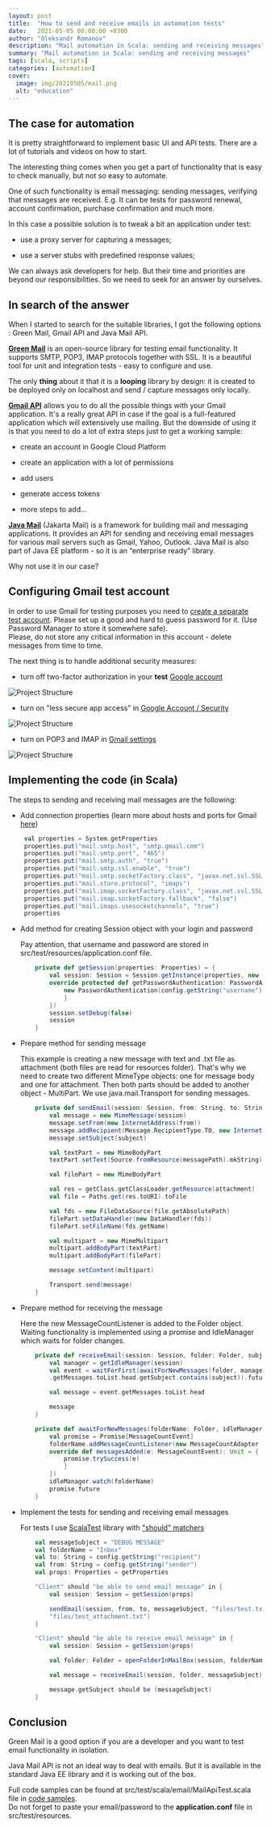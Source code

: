 ```yaml
---
layout: post
title:  "How to send and receive emails in automation tests"
date:   2021-05-05 00:00:00 +0300
author: "Oleksandr Romanov"
description: "Mail automation in Scala: sending and receiving messages"
summary: "Mail automation in Scala: sending and receiving messages"
tags: [scala, scripts]
categories: [automation]
cover:
  image: img/20210505/mail.png
  alt: "education"
---
```


## The case for automation

It is pretty straightforward to implement basic UI and API tests. There are a lot of tutorials and videos on how to start.  

The interesting thing comes when you get a part of functionality that is easy to check manually, but not so easy to automate.  

One of such functionality is email messaging: sending messages, verifying that messages are received. E.g. It can be tests for password renewal, account confirmation, purchase confirmation and much more.

In this case a possible solution is to tweak a bit an application under test:

- use a proxy server for capturing a messages;
  
- use a server stubs with predefined response values;

We can always ask developers for help. But their time and priorities are beyond our responsibilities. So we need to seek for an answer by ourselves.

## In search of the answer

When I started to search for the suitable libraries, I got the following options : Green Mail, Gmail API and Java Mail API.

**[Green Mail][Green Mail]** is an open-source library for testing email functionality. It supports SMTP, POP3, IMAP protocols together with SSL. It is a beautiful tool for unit and integration tests - easy to configure and use.  

The only **thing** about it that it is a **looping** library by design: it is created to be deployed only on localhost and send / capture messages only locally.  

**[Gmail API][Gmail API]** allows you to do all the possible things with your Gmail application. It's a really great API in case if the goal is a full-featured application which will extensively use mailing.
But the downside of using it is that you need to do a lot of extra steps just to get a working sample:  

- create an account in Google Cloud Platform

- create an application with a lot of permissions

- add users

- generate access tokens

- more steps to add...

**[Java Mail][Java Mail]** (Jakarta Mail) is a framework for building mail and messaging applications. It provides an API for sending and receiving email messages for various mail servers such as Gmail, Yahoo, Outlook. Java Mail is also part of Java EE platform - so it is an “enterprise ready” library.  

Why not use it in our case?

## Configuring Gmail test account

In order to use Gmail for testing purposes you need to [create a separate test account][Create Account]. Please set up a good and hard to guess password for it. (Use Password Manager to store it somewhere safe).  
Please, do not store any critical information in this account - delete messages from time to time.  

The next thing is to handle additional security measures:

- turn off two-factor authorization in your **test** [Google account][Security]

![Project Structure](/img/20210505/2step.png)

- turn on "less secure app access" in [Google Account / Security][Security]
  
![Project Structure](/img/20210505/lesssecure.png)

- turn on POP3 and IMAP in [Gmail settings][IMAP]

![Project Structure](/img/20210505/gmailsettings.png)

## Implementing the code (in Scala)

The steps to sending and receiving mail messages are the following:

- Add connection properties (learn more about hosts and ports for Gmail [here][Gmail Settings])

   ``` scala
    val properties = System.getProperties
    properties.put("mail.smtp.host", "smtp.gmail.com")
    properties.put("mail.smtp.port", "465")
    properties.put("mail.smtp.auth", "true")
    properties.put("mail.smtp.ssl.enable", "true")
    properties.put("mail.smtp.socketFactory.class", "javax.net.ssl.SSLSocketFactory")
    properties.put("mail.store.protocol", "imaps")
    properties.put("mail.imap.socketFactory.class", "javax.net.ssl.SSLSocketFactory")
    properties.put("mail.imap.socketFactory.fallback", "false")
    properties.put("mail.imaps.usesocketchannels", "true")
    properties
    ```  

- Add method for creating Session object with your login and password

    Pay attention, that username and password are stored in src/test/resources/application.conf file.  

    ``` scala
        private def getSession(properties: Properties) = {
            val session: Session = Session.getInstance(properties, new Authenticator() {
            override protected def getPasswordAuthentication: PasswordAuthentication = {
                new PasswordAuthentication(config.getString("username"), config.getString("password"))
                }
            })
            session.setDebug(false)
            session
        }
    ```

- Prepare method for sending message

    This example is creating a new message with text and .txt file as attachment (both files are read for resources folder). That's why we need to create two different MimeType objects: one for message body and one for attachment. Then both parts should be added to another object - MultiPart.
    We use java.mail.Transport for sending messages.  

    ``` scala
        private def sendEmail(session: Session, from: String, to: String, subject: String, messagePath: String, attachment: String): Unit = {
            val message = new MimeMessage(session)
            message.setFrom(new InternetAddress(from))
            message.addRecipient(Message.RecipientType.TO, new InternetAddress(to))
            message.setSubject(subject)

            val textPart = new MimeBodyPart
            textPart.setText(Source.fromResource(messagePath).mkString)

            val filePart = new MimeBodyPart

            val res = getClass.getClassLoader.getResource(attachment)
            val file = Paths.get(res.toURI).toFile

            val fds = new FileDataSource(file.getAbsolutePath)
            filePart.setDataHandler(new DataHandler(fds))
            filePart.setFileName(fds.getName)

            val multipart = new MimeMultipart
            multipart.addBodyPart(textPart)
            multipart.addBodyPart(filePart)

            message.setContent(multipart)

            Transport.send(message)
        }
    ```

- Prepare method for receiving the message

    Here the new MessageCountListener is added to the Folder object. Waiting functionality is implemented using a promise and IdleManager which waits for folder changes.  

    ``` scala
        private def receiveEmail(session: Session, folder: Folder, subject: String): Message = {
            val manager = getIdleManager(session)
            val event = waitForFirst(awaitForNewMessages(folder, manager))(_
            .getMessages.toList.head.getSubject.contains(subject)).futureValue

            val message = event.getMessages.toList.head

            message
        }

        private def awaitForNewMessages(folderName: Folder, idleManager: IdleManager): Future[MessageCountEvent] = {
            val promise = Promise[MessageCountEvent]
            folderName.addMessageCountListener(new MessageCountAdapter {
            override def messagesAdded(e: MessageCountEvent): Unit = {
                promise.trySuccess(e)
                } 
            })
            idleManager.watch(folderName)
            promise.future
        }
    ```

- Implement the tests for sending and receiving email messages

    For tests I use [ScalaTest][ScalaTest] library with ["should" matchers][Matchers]

    ``` scala
        val messageSubject = "DEBUG MESSAGE"
        val folderName = "Inbox"
        val to: String = config.getString("recipient")
        val from: String = config.getString("sender")
        val props: Properties = getProperties

        "Client" should "be able to send email message" in {
            val session: Session = getSession(props)

            sendEmail(session, from, to, messageSubject, "files/test.txt",
            "files/test_attachment.txt")
        }

        "Client" should "be able to receive email message" in {
            val session: Session = getSession(props)

            val folder: Folder = openFolderInMailBox(session, folderName)

            val message = receiveEmail(session, folder, messageSubject)

            message.getSubject should be (messageSubject)
        }
    ```

## Conclusion

Green Mail is a good option if you are a developer and you want to test email functionality in isolation.  

Java Mail API is not an ideal way to deal with emails. But it is available in the standard Java EE library and it is working out of the box.  

Full code samples can be found at src/test/scala/email/MailApiTest.scala file in [code samples][source repo].  
Do not forget to paste your email/password to the **application.conf** file in src/test/resources.  

[Green Mail]: https://greenmail-mail-test.github.io/greenmail/
[Gmail API]: https://developers.google.com/gmail/api[]
[Java Mail]: https://javaee.github.io/javamail/docs/api/
[Java Mail FAQ]: https://javaee.github.io/javamail/FAQ
[Gmail Settings]: https://developers.google.com/gmail/imap/imap-smtp
[source repo]: https://github.com/alexromanov/scala-automation-samples
[IMAP]: https://mail.google.com/mail/u/1/?tab=km#settings/fwdandpop
[Security]: https://myaccount.google.com/u/1/security
[Create Account]: https://accounts.google.com/Signup
[ScalaTest]: https://www.scalatest.org/
[Matchers]: https://www.scalatest.org/user_guide/using_matchers
